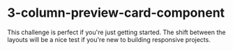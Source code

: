 # 3-column-preview-card-component
This challenge is perfect if you're just getting started. The shift between the layouts will be a nice test if you're new to building responsive projects.
